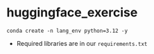# huggingface_exercise

`conda create -n lang_env python=3.12 -y`

* Required libraries are in our `requirements.txt`